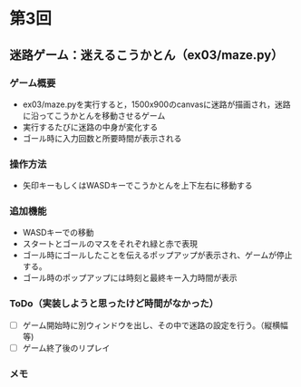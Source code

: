 # 第3回
## 迷路ゲーム：迷えるこうかとん（ex03/maze.py）
### ゲーム概要
- ex03/maze.pyを実行すると，1500x900のcanvasに迷路が描画され，迷路に沿ってこうかとんを移動させるゲーム
- 実行するたびに迷路の中身が変化する
- ゴール時に入力回数と所要時間が表示される
### 操作方法
- 矢印キーもしくはWASDキーでこうかとんを上下左右に移動する
### 追加機能
- WASDキーでの移動
- スタートとゴールのマスをそれぞれ緑と赤で表現
- ゴール時にゴールしたことを伝えるポップアップが表示され、ゲームが停止する。
- ゴール時のポップアップには時刻と最終キー入力時間が表示
### ToDo（実装しようと思ったけど時間がなかった）
- [ ] ゲーム開始時に別ウィンドウを出し、その中で迷路の設定を行う。（縦横幅等)
- [ ] ゲーム終了後のリプレイ
### メモ
